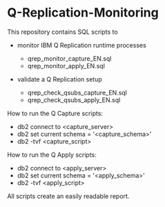 # Q-Replication-Monitoring

This repository contains SQL scripts to 

* monitor IBM Q Replication runtime processes 

    * qrep_monitor_capture_EN.sql
    * qrep_monitor_apply_EN.sql
    
* validate a Q Replication setup

   *  qrep_check_qsubs_capture_EN.sql
    * qrep_check_qsubs_apply_EN.sql
        
How to run the Q Capture scripts:

* db2 connect to <capture_server>
* db2 set current schema = '<capture_schema>'
* db2 -tvf <capture_script>

How to run the Q Apply scripts:

* db2 connect to <apply_server>
* db2 set current schema = '<apply_schema>'
* db2 -tvf <apply_script>

All scripts create an easily readable report. 
